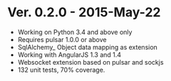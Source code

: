 Ver. 0.2.0 - 2015-May-22
=======================================
* Working on Python 3.4 and above only
* Requires pulsar 1.0.0 or above
* SqlAlchemy_ Object data mapping as extension
* Working with AngularJS 1.3 and 1.4
* Websocket extension based on pulsar and sockjs
* 132 unit tests, 70% coverage.
